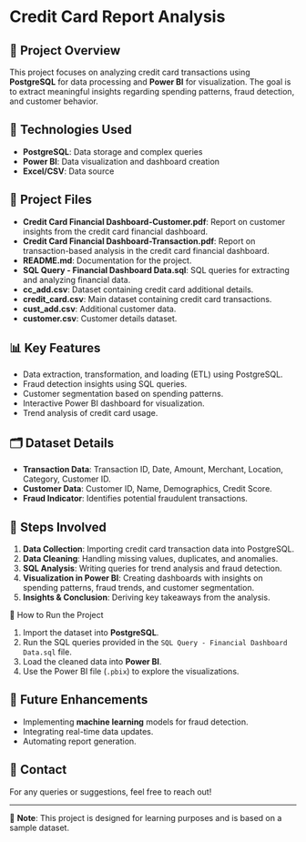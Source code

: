 # Credit Card Report Analysis

## 📌 Project Overview
This project focuses on analyzing credit card transactions using **PostgreSQL** for data processing and **Power BI** for visualization. The goal is to extract meaningful insights regarding spending patterns, fraud detection, and customer behavior.

## 🔧 Technologies Used
- **PostgreSQL**: Data storage and complex queries
- **Power BI**: Data visualization and dashboard creation
- **Excel/CSV**: Data source

## 📂 Project Files
- **Credit Card Financial Dashboard-Customer.pdf**: Report on customer insights from the credit card financial dashboard.
- **Credit Card Financial Dashboard-Transaction.pdf**: Report on transaction-based analysis in the credit card financial dashboard.
- **README.md**: Documentation for the project.
- **SQL Query - Financial Dashboard Data.sql**: SQL queries for extracting and analyzing financial data.
- **cc_add.csv**: Dataset containing credit card additional details.
- **credit_card.csv**: Main dataset containing credit card transactions.
- **cust_add.csv**: Additional customer data.
- **customer.csv**: Customer details dataset.

## 📊 Key Features
- Data extraction, transformation, and loading (ETL) using PostgreSQL.
- Fraud detection insights using SQL queries.
- Customer segmentation based on spending patterns.
- Interactive Power BI dashboard for visualization.
- Trend analysis of credit card usage.

## 🗂️ Dataset Details
- **Transaction Data**: Transaction ID, Date, Amount, Merchant, Location, Category, Customer ID.
- **Customer Data**: Customer ID, Name, Demographics, Credit Score.
- **Fraud Indicator**: Identifies potential fraudulent transactions.

## 📌 Steps Involved
1. **Data Collection**: Importing credit card transaction data into PostgreSQL.
2. **Data Cleaning**: Handling missing values, duplicates, and anomalies.
3. **SQL Analysis**: Writing queries for trend analysis and fraud detection.
4. **Visualization in Power BI**: Creating dashboards with insights on spending patterns, fraud trends, and customer segmentation.
5. **Insights & Conclusion**: Deriving key takeaways from the analysis.


 🚀 How to Run the Project
1. Import the dataset into **PostgreSQL**.
2. Run the SQL queries provided in the `SQL Query - Financial Dashboard Data.sql` file.
3. Load the cleaned data into **Power BI**.
4. Use the Power BI file (`.pbix`) to explore the visualizations.

## 📌 Future Enhancements
- Implementing **machine learning** models for fraud detection.
- Integrating real-time data updates.
- Automating report generation.

## 📩 Contact
For any queries or suggestions, feel free to reach out!

---
📝 **Note**: This project is designed for learning purposes and is based on a sample dataset.


